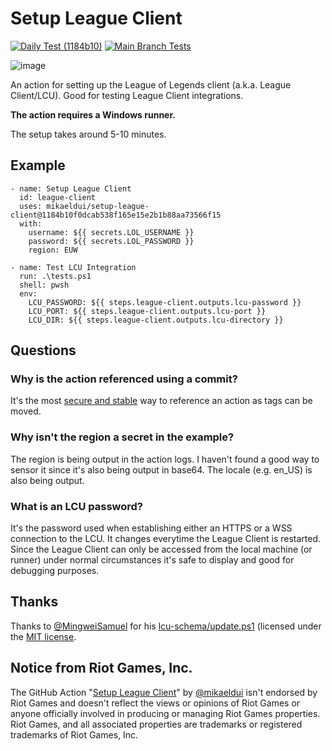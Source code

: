 # Setup League Client
[![Daily Test (1184b10)](https://github.com/mikaeldui/setup-league-client/actions/workflows/daily-test.1184b10.yml/badge.svg)](https://github.com/mikaeldui/setup-league-client/actions/workflows/daily-test.1184b10.yml)
[![Main Branch Tests](https://github.com/mikaeldui/setup-league-client/actions/workflows/main.yml/badge.svg)](https://github.com/mikaeldui/setup-league-client/actions/workflows/main.yml)

![image](https://user-images.githubusercontent.com/3706841/149665686-368d3e10-f5cb-4459-8647-0a2021394027.png)

An action for setting up the League of Legends client (a.k.a. League Client/LCU). Good for testing League Client integrations.

**The action requires a Windows runner.**

The setup takes around 5-10 minutes.

## Example

    - name: Setup League Client
      id: league-client
      uses: mikaeldui/setup-league-client@1184b10f0dcab538f165e15e2b1b88aa73566f15
      with:
        username: ${{ secrets.LOL_USERNAME }}
        password: ${{ secrets.LOL_PASSWORD }}
        region: EUW
        
    - name: Test LCU Integration
      run: .\tests.ps1
      shell: pwsh
      env:
        LCU_PASSWORD: ${{ steps.league-client.outputs.lcu-password }}
        LCU_PORT: ${{ steps.league-client.outputs.lcu-port }}
        LCU_DIR: ${{ steps.league-client.outputs.lcu-directory }}
        
## Questions

### Why is the action referenced using a commit?
It's the most [secure and stable](https://docs.github.com/en/actions/learn-github-actions/workflow-syntax-for-github-actions#example-using-versioned-actions) way to reference an action as tags can be moved.

### Why isn't the region a secret in the example?
The region is being output in the action logs. I haven't found a good way to sensor it since it's also being output in base64. The locale (e.g. en_US) is also being output.

### What is an LCU password?
It's the password used when establishing either an HTTPS or a WSS connection to the LCU. It changes everytime the League Client is restarted. Since the League Client can only be accessed from the local machine (or runner) under normal circumstances it's safe to display and good for debugging purposes.

## Thanks

Thanks to [@MingweiSamuel](https://github.com/MingweiSamuel) for his [lcu-schema/update.ps1](https://github.com/MingweiSamuel/lcu-schema/blob/a309d795ddf0eba093cb6a6f54ffa9238e947f3a/update.ps1) (licensed under the [MIT license](https://github.com/MingweiSamuel/lcu-schema/blob/a309d795ddf0eba093cb6a6f54ffa9238e947f3a/LICENSE).

## Notice from Riot Games, Inc.
The GitHub Action "[Setup League Client](https://github.com/marketplace/actions/setup-league-client)" by [@mikaeldui](https://github.com/mikaeldui) isn't endorsed by Riot Games and doesn't reflect the views or opinions of Riot Games or anyone officially involved in producing or managing Riot Games properties. Riot Games, and all associated properties are trademarks or registered trademarks of Riot Games, Inc.
